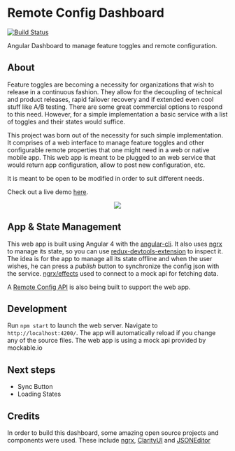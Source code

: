 # Remote Config Dashboard
[![Build Status](https://travis-ci.org/joaoflf/remote-config-dashboard.svg?branch=master)](https://travis-ci.org/joaoflf/remote-config-dashboard)

Angular Dashboard to manage feature toggles and remote configuration.

## About
Feature toggles are becoming a necessity for organizations that wish to release in a continuous fashion. They allow for the decoupling of technical and product releases, rapid failover recovery and if extended even cool stuff like A/B testing.
There are some great commercial options to respond to this need. However, for a simple implementation a basic service with a list of toggles and their states would suffice.

This project was born out of the necessity for such simple implementation.
It comprises of a web interface to manage feature toggles and other configurable remote properties that one might need in a web or native mobile app. This web app is meant to be plugged to an web service that would return app configuration, allow to post new configuration, etc.

It is meant to be open to be modified in order to suit different needs.

Check out a live demo [here](https://joaoflf.github.io/remote-config-dashboard/).

<p align="center"><img src="https://www.dropbox.com/s/6o78inik4pr5cak/Screenshot%202017-04-27%2016.05.06.png?raw=1" border="0" /></p>

## App & State Management
This web app is built using Angular 4 with the [angular-cli](https://github.com/angular/angular-cli).
It also uses [ngrx](https://github.com/ngrx) to manage its state, so you can use [redux-devtools-extension](https://github.com/zalmoxisus/redux-devtools-extension) to inspect it.
The idea is for the app to manage all its state offline and when the user wishes, he can press a *publish* button to synchronize the config json with the service.
[ngrx/effects](https://github.com/ngrx/effects) used to connect to a mock api for fetching data.

A [Remote Config API](https://github.com/joaoflf/remote-config-api) is also being built to support the web app.

## Development
Run `npm start` to launch the web server. Navigate to `http://localhost:4200/`. The app will automatically reload if you change any of the source files.
The web app is using a mock api provided by mockable.io

## Next steps
* Sync Button
* Loading States

## Credits
In order to build this dashboard, some amazing open source projects and components were used. These include [ngrx](https://github.com/ngrx), [ClarityUI](https://vmware.github.io/clarity/) and [JSONEditor](https://github.com/josdejong/jsoneditor)

